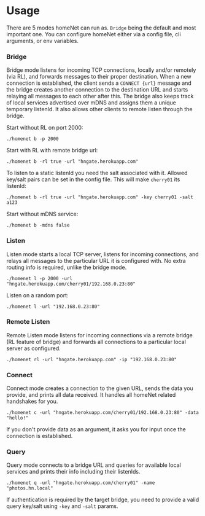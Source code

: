 
# Usage

There are 5 modes homeNet can run as. `Bridge` being the default and most important one. You can configure homeNet either via a config file, cli arguments, or env variables.

### Bridge

Bridge mode listens for incoming TCP connections, locally and/or remotely (via RL), and forwards messages to their proper destination.
When a new connection is established, the client sends a `CONNECT {url}` message and the bridge creates another connection to the destination URL and starts relaying all messages to each other after this. The bridge also keeps track of local services advertised over mDNS and assigns them a unique temporary listenId. It also allows other clients to remote listen through the bridge.

Start without RL on port 2000:
```(bash)
./homenet b -p 2000
```

Start with RL with remote bridge url:
```(bash)
./homenet b -rl true -url "hngate.herokuapp.com"
```

To listen to a static listenId you need the salt associated with it. Allowed key/salt pairs can be set in the config file.
This will make `cherry01` its listenId:
```(bash)
./homenet b -rl true -url "hngate.herokuapp.com" -key cherry01 -salt a123
```

Start without mDNS service:
```(bash)
./homenet b -mdns false
```

### Listen

Listen mode starts a local TCP server, listens for incoming connections, and relays all messages to the particular URL it is configured with.
No extra routing info is required, unlike the bridge mode.

```(bash)
./homenet l -p 2000 -url "hngate.herokuapp.com/cherry01/192.168.0.23:80"
```

Listen on a random port:
```(bash)
./homenet l -url "192.168.0.23:80"
```

### Remote Listen

Remote Listen mode listens for incoming connections via a remote bridge (RL feature of bridge) and forwards all connections to a particular local server as configured.

```(bash)
./homenet rl -url "hngate.herokuapp.com" -ip "192.168.0.23:80"
```

### Connect

Connect mode creates a connection to the given URL, sends the data you provide, and prints all data received. It handles all homeNet related handshakes for you.

```(bash)
./homenet c -url "hngate.herokuapp.com/cherry01/192.168.0.23:80" -data "hello!"
```

If you don't provide data as an argument, it asks you for input once the connection is established.

### Query

Query mode connects to a bridge URL and queries for available local services and prints their info including their listenIds.

```(bash)
./homenet q -url "hngate.herokuapp.com/cherry01" -name "photos.hn.local"
```

If authentication is required by the target bridge, you need to provide a valid query key/salt using `-key` and `-salt` params.

